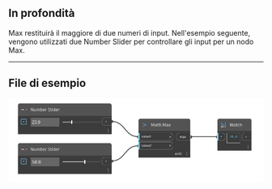 ## In profondità
Max restituirà il maggiore di due numeri di input. Nell'esempio seguente, vengono utilizzati due Number Slider per controllare gli input per un nodo Max.
___
## File di esempio

![Max (value1, value2)](./DSCore.Math.Max(value1,%20value2)_img.jpg)

